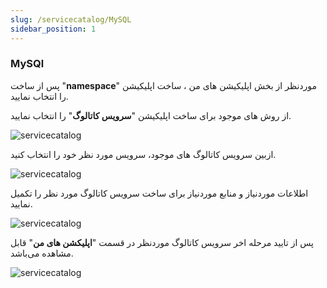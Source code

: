 ```yaml
---
slug: /servicecatalog/MySQL
sidebar_position: 1
---
```


### MySQl
پس از ساخت "**namespace**" موردنظر از بخش اپلیکیشن های من ، ساخت اپلیکیشن را انتخاب نمایید.

از روش های موجود برای ساخت اپلیکیشن "**سرویس کاتالوگ**" را انتخاب نمایید.

![servicecatalog](/img/servicecatalog/servicecatalog00.png)

ازبین سرویس کاتالوگ های موجود، سرویس مورد نظر خود را انتخاب کنید.

![servicecatalog](/img/servicecatalog/servicecatalog0.png)

اطلاعات موردنیاز و منابع موردنیاز برای ساخت سرویس کاتالوگ مورد نظر را تکمیل نمایید.

![servicecatalog](/img/servicecatalog/servicecatalog1.png)

 پس از تایید مرحله اخر سرویس کاتالوگ موردنظر در قسمت "**اپلیکشن های من**" قابل مشاهده می‌باشد.
 
 ![servicecatalog](/img/servicecatalog/servicecatalog2.png)

